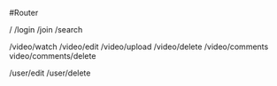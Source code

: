 #Router

/
/login
/join
/search

/video/watch
/video/edit
/video/upload
/video/delete
/video/comments
video/comments/delete

/user/edit
/user/delete

